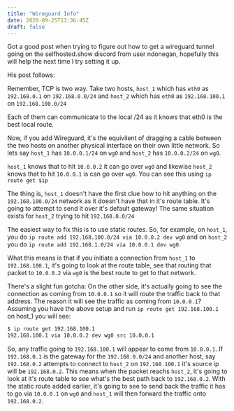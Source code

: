 ```yaml
---
title: "Wireguard Info"
date: 2020-09-25T13:36:45Z
draft: false
---
```

Got a good post when trying to figure out how to get a wireguard tunnel going on the selfhosted.show discord from user ndonegan, hopefully this will help the next time I try setting it up.

His post follows:

Remember, TCP is two way. Take two hosts, `host_1` which has `eth0` as `192.168.0.1` on `192.168.0.0/24` and `host_2` which has `eth0` as `192.168.100.1` on `192.168.100.0/24`

Each of them can communicate to the local /24 as it knows that eth0 is the best local route.

Now, if you add Wireguard, it's the equivilent of dragging a cable between the two hosts on another physical interface on their own little network. So lets say `host_1` has `10.0.0.1/24` on `wg0` and `host_2` has `10.0.0.2/24` on `wg0`.

`host_1` knows that to hit `10.0.0.2` it can go over `wg0` and likewise `host_2` knows that to hit `10.0.0.1` is can go over `wg0`. You can see this using `ip route get $ip`

The thing is, `host_1` doesn't have the first clue how to hit anything on the `192.168.100.0/24` network as it doesn't have that in it's route table. It's going to attempt to send it over it's default gateway! The same situation exists for `host_2` trying to hit `192.168.0.0/24`

The easiest way to fix this is to use static routes. So, for example, on `host_1`, you do `ip route add 192.168.100.0/24 via 10.0.0.2 dev wg0` and on `host_2` you do `ip route add 192.168.1.0/24 via 10.0.0.1 dev wg0`.

What this means is that if you initiate a connection from `host_1` to `192.168.100.1`, it's going to look at the route table, see that routing that packet to `10.0.0.2` via `wg0` is the best route to get to that network. 

There's a slight fun gotcha: On the other side, it's actually going to see the connection as coming from `10.0.0.1` so it will route the traffic back to that address. The reason it will see the traffic as coming from `10.0.0.1`? Assuming you have the above setup and run `ip route get 192.168.100.1` on host_1 you will see:
```bash
$ ip route get 192.168.100.1
192.168.100.1 via 10.0.0.2 dev wg0 src 10.0.0.1
```
So, any traffic going to `192.168.100.1` will appear to come from `10.0.0.1`.
If `192.168.0.1` is the gateway for the `192.168.0.0/24` and another host, say `192.168.0.2` attempts to connect to `host_2` on `192.168.100.1` it's source ip will be `192.168.0.2`. This means when the packet reachs `host_2`, it's going to look at it's route table to see what's the best path back to `192.168.0.2`. With the static route added earlier, it's going to see to send back the traffic it has to go via `10.0.0.1` on `wg0` and `host_1` will then forward the traffic onto `192.168.0.2`.
